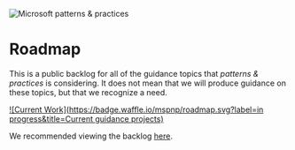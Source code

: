 ![Microsoft patterns & practices](http://pnp.azurewebsites.net/images/pnp-logo.png)

# Roadmap
This is a public backlog for all of the guidance topics that _patterns & practices_ is considering. It does not mean that we will produce guidance on these topics, but that we recognize a need.

[![Current Work](https://badge.waffle.io/mspnp/roadmap.svg?label=in progress&title=Current guidance projects)](https://waffle.io/mspnp/roadmap)

We recommended viewing the backlog [here](https://waffle.io/mspnp/roadmap).
